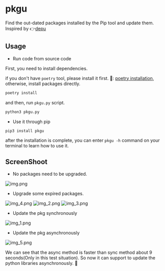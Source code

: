 # pkgu

Find the out-dated packages installed by the Pip tool and update them. Inspired by 👉[depu](https://github.com/kevwan/depu)

## Usage

- Run code from source code

First, you need to install dependencies.

if you don't have `poetry` tool, please install it first. 🔗: [poetry installation](https://python-poetry.org/docs/#installation), otherwise, install packages directly.

```bash
poetry install
```

and then, run `pkgu.py` script.

```bash
python3 pkgu.py
```

- Use it through pip

```bash
pip3 install pkgu
```

after the installation is complete, you can enter `pkgu -h` command on your terminal to learn how to use it.

## ScreenShoot

* No packages need to be upgraded.

![img.png](https://raw.githubusercontent.com/Abeautifulsnow/pkgu/main/screenshoot/img.png)

* Upgrade some expired packages.

![img_4.png](https://raw.githubusercontent.com/Abeautifulsnow/pkgu/main/screenshoot/img_4.png)
![img_2.png](https://raw.githubusercontent.com/Abeautifulsnow/pkgu/main/screenshoot/img_2.png)
![img_3.png](https://raw.githubusercontent.com/Abeautifulsnow/pkgu/main/screenshoot/img_3.png)

* Update the pkg synchronously

![img_1.png](https://raw.githubusercontent.com/Abeautifulsnow/pkgu/main/screenshoot/img_1.png)

* Update the pkg asynchronously

![img_5.png](https://raw.githubusercontent.com/Abeautifulsnow/pkgu/main/screenshoot/img_5.png)

We can see that the async method is faster than sync method about 9 seconds(Only in this test situation).
So now it can support to update the python libraries asynchronously. 🥳
